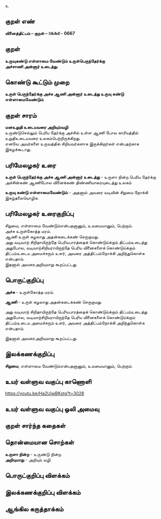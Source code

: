 உ

## குறள் எண் 

**வினைத்திட்பம் – குறள் – ௦௬௬௭ - 0667**  

## குறள் 

**உருவுகண்டு எள்ளாமை வேண்டும் உருள்பெருந்தேர்க்கு    
அச்சாணி அன்னார் உடைத்து.**  

## கொண்டு கூட்டும் முறை

**உருள் பெருந்தேர்க்கு அச்சு ஆணி அன்னார் உடைத்து உருவு கண்டு எள்ளாமைவேண்டும்** 

## குறள் சாரம் 

**மனஉறுதி உடையவரை அறியும்வழி**  
உருண்டுசெல்லும் பெரிய தேர்க்கு அச்சில் உள்ள ஆணி போல காரியத்தில் உறுதிஉடையவரை உலகம்பெற்றிருக்கிறது.  
எனவே அவர்களை உருவத்தில் சிறியவர்களாக இருக்கிறார்கள் என்பதற்காக இகழக்கூடாது.   

## பரிமேலழகர் உரை

**உருள் பெருந்தேர்க்கு அச்சு ஆணி அன்னார் உடைத்து** - உருளா நின்ற பெரிய தேர்க்கு அச்சின்கண் ஆணிபோல வினைக்கண் திண்ணியாரையுடைத்து உலகம்  

**உருவு கண்டு எள்ளாமைவேண்டும்** - அதனால் அவரை வடிவின் சிறுமை நோக்கி இகழ்தலையொழிக.  

## பரிமேலழகர் உரைகுறிப்பு   

சிறுமை, எள்ளாமை வேண்டும்என்பதனானும், உவமையானும், பெற்றாம்.  
அச்சு உருள்கோத்த மரம்.  
ஆணி உருள் கழலாது அதன்கடைக்கண் செருகுமது.  
அது வடிவாற் சிறிதாயிருந்தே பெரியபாரத்தைக் கொண்டுய்க்கும் திட்பம்உடைத்து அதுபோல, வடிவாற்சிறியராயிருந்தே பெரிய வினைகளைக் கொண்டுய்க்கும் திட்பம்உடைய அமைச்சரும் உளர், அவரை அத்திட்பம்நோக்கி அறிந்துகொள்க என்பதாம்.  
இதனால் அவரைஅறியுமாறு கூறப்பட்டது.   

## பொருட்குறிப்பு 

**அச்சு** - உருள்கோத்த மரம்.  

**ஆணி** - உருள் கழலாது அதன்கடைக்கண் செருகுமது.  

அது வடிவாற் சிறிதாயிருந்தே பெரியபாரத்தைக் கொண்டுய்க்கும் திட்பம்உடைத்து அதுபோல, வடிவாற்சிறியராயிருந்தே பெரிய வினைகளைக் கொண்டுய்க்கும் திட்பம்உடைய அமைச்சரும் உளர், அவரை அத்திட்பம்நோக்கி அறிந்துகொள்க என்பதாம்.  

இதனால் அவரைஅறியுமாறு கூறப்பட்டது.  

## இலக்கணக்குறிப்பு  

**சிறுமை**, எள்ளாமை வேண்டும்என்பதனானும், உவமையானும், பெற்றாம்.

## உயர் வள்ளுவ வகுப்பு காணொளி

https://youtu.be/Ha2UiwBKstg?t=3028 

## உயர் வள்ளுவ வகுப்பு ஒலி அமைவு 

 
## குறள் சார்ந்த கதைகள் 


## தொன்மையான சொற்கள்

**உருளா நின்ற** - உருண்டு நின்ற.  
**அறியுமாறு** - அறியும் வழி   

## பொருட்குறிப்பு விளக்கம்


## இலக்கணக்குறிப்பு விளக்கம்


## ஆங்கில கருத்தாக்கம் 


